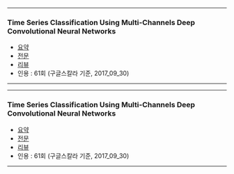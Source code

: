 -------------------------------------------------
### Time Series Classification Using Multi-Channels Deep Convolutional Neural Networks
* [요약](https://link.springer.com/chapter/10.1007/978-3-319-08010-9_33)
* [전문](https://pdfs.semanticscholar.org/b94c/cb595375bf57617575454b418fc6371b1d7c.pdf)
* [리뷰](http://ishuca.tistory.com/321)
* 인용 : 61회 (구글스칼라 기준, 2017_09_30)
-------------------------------------------------

-------------------------------------------------
### Time Series Classification Using Multi-Channels Deep Convolutional Neural Networks
* [요약](https://link.springer.com/chapter/10.1007/978-3-319-08010-9_33)
* [전문](https://pdfs.semanticscholar.org/b94c/cb595375bf57617575454b418fc6371b1d7c.pdf)
* [리뷰](http://ishuca.tistory.com/321)
* 인용 : 61회 (구글스칼라 기준, 2017_09_30)
-------------------------------------------------
